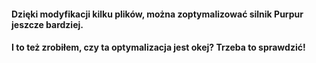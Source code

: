 #### Dzięki modyfikacji kilku plików, można zoptymalizować silnik Purpur jeszcze bardziej.
#### I to też zrobiłem, czy ta optymalizacja jest okej? Trzeba to sprawdzić!
